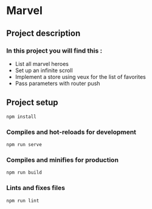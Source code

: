 # Marvel

## Project description

### In this project you will find this :

-   List all marvel heroes
-   Set up an infinite scroll
-   Implement a store using veux for the list of favorites
-   Pass parameters with router push

## Project setup

```
npm install
```

### Compiles and hot-reloads for development

```
npm run serve
```

### Compiles and minifies for production

```
npm run build
```

### Lints and fixes files

```
npm run lint
```
